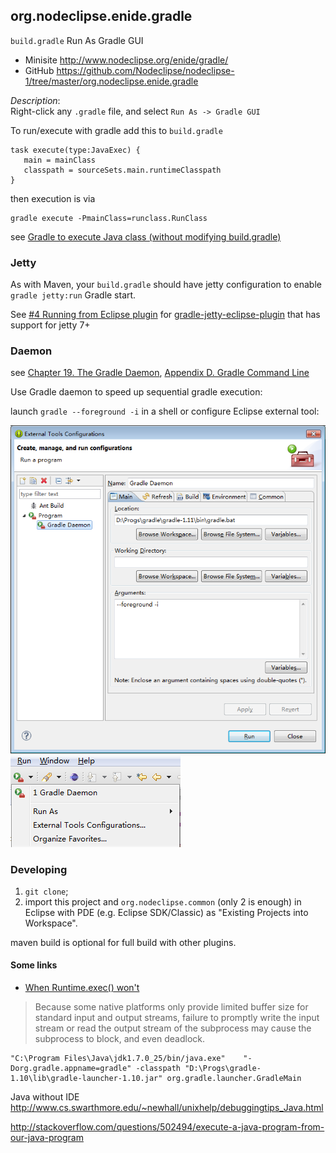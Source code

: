 

<script type="text/javascript">
       url_site = 'http://marketplace.eclipse.org/node/1512180';
</script>
<script src="http://marketplace.eclipse.org/sites/all/modules/custom/eclipse_drigg_external/js/button.js" type="text/javascript"></script>

## org.nodeclipse.enide.gradle

`build.gradle` Run As Gradle GUI

- Minisite <http://www.nodeclipse.org/enide/gradle/>
- GitHub <https://github.com/Nodeclipse/nodeclipse-1/tree/master/org.nodeclipse.enide.gradle>

*Description*:  
Right-click any `.gradle` file, and select `Run As -> Gradle GUI`

To run/execute with gradle add this to `build.gradle`  

	task execute(type:JavaExec) {
	   main = mainClass
	   classpath = sourceSets.main.runtimeClasspath
	}

then execution is via

	gradle execute -PmainClass=runclass.RunClass 

see [Gradle to execute Java class (without modifying build.gradle)](http://stackoverflow.com/questions/21358466/gradle-to-execute-java-class-without-modifying-build-gradle)

### Jetty

As with Maven, your `build.gradle` should have jetty configuration 
to enable `gradle jetty:run` Gradle start.

See [#4 Running from Eclipse plugin](https://github.com/Khoulaiz/gradle-jetty-eclipse-plugin/issues/4)
for [gradle-jetty-eclipse-plugin](https://github.com/Khoulaiz/gradle-jetty-eclipse-plugin)
that has support for jetty 7+

### Daemon

see [Chapter 19. The Gradle Daemon](?), [Appendix D. Gradle Command Line](?)

Use Gradle daemon to speed up sequential gradle execution:

launch `gradle --foreground -i` in a shell or configure Eclipse external tool:

![](docs/add-gradle-daemon-as-external-tool-1.PNG)  
![](docs/add-gradle-daemon-as-external-tool-2.PNG)


### Developing 

1. `git clone`;
2. import this project and `org.nodeclipse.common` (only 2 is enough) in Eclipse with PDE (e.g. Eclipse SDK/Classic)
 as "Existing Projects into Workspace".

maven build is optional for full build with other plugins.

#### Some links

- [When Runtime.exec() won't](http://www.javaworld.com/article/2071275/core-java/when-runtime-exec---won-t.html)

> Because some native platforms only provide limited buffer size for standard input and output streams, 
failure to promptly write the input stream or read the output stream of the subprocess may cause the subprocess to block, and even deadlock.

	"C:\Program Files\Java\jdk1.7.0_25/bin/java.exe"    "-Dorg.gradle.appname=gradle" -classpath "D:\Progs\gradle-1.10\lib\gradle-launcher-1.10.jar" org.gradle.launcher.GradleMain

Java without IDE
<http://www.cs.swarthmore.edu/~newhall/unixhelp/debuggingtips_Java.html>

<http://stackoverflow.com/questions/502494/execute-a-java-program-from-our-java-program>

	

